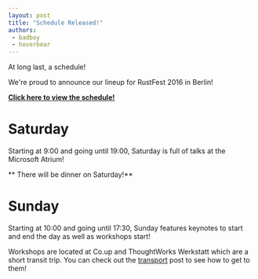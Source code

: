 ```yaml
---
layout: post
title: "Schedule Released!"
authors:
 - badboy
 - hoverbear
---
```


At long last, a schedule!

We're proud to announce our lineup for RustFest 2016 in Berlin!

[**Click here to view the schedule!**](/schedule)

# Saturday

Starting at 9:00 and going until 19:00, Saturday is full of talks at the Microsoft Atrium!

** There will be dinner on Saturday!**

# Sunday

Starting at 10:00 and going until 17:30, Sunday features keynotes to start and end the day as well as workshops start!

Workshops are located at Co.up and ThoughtWorks Werkstatt which are a short transit trip. You can check out the [transport](blog/Transportation-at-the-Conference) post to see how to get to them!
